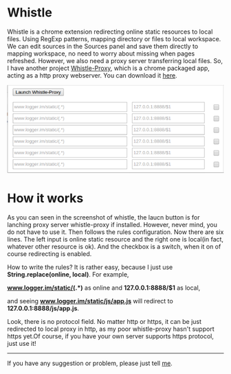 Whistle
=======

Whistle is a chrome extension redirecting online static resources to local files. Using RegExp patterns, mapping directory or files to local workspace. We can edit sources in the Sources panel and save them directly to mapping workspace, no need to worry about missing when pages refreshed. However, we also need a proxy server transferring local files. So, I have another project [Whistle-Proxy](https://github.com/Kinka/whistle-proxy "Whistle-Proxy"), which is a chrome packaged app, acting as a http proxy webserver.
You can download it [here](/assets/whistle.crx).

![screenshot](/assets/whistle-screenshot.png)

How it works
============
As you can seen in the screenshot of whistle, the laucn button is for lanching proxy server whistle-proxy if installed. However, never mind, you do not have to use it.
Then follows the rules configuration. Now there are six lines. The left input is online static resource and the right one is local(in fact, whatever other resource is ok). And the checkbox is a switch, when it on of course redirecting is enabled.

How to write the rules? It is rather easy, because I just use **String.replace(online, local)**. For example,

__www.logger.im/static/(.*)__ as online and __127.0.0.1:8888/$1__ as local, 

and seeing __www.logger.im/static/js/app.js__ will redirect to __127.0.0.1:8888/js/app.js__.

Look, there is no protocol field. No matter http or https, it can be just redirected to local proxy in http, as my poor whistle-proxy hasn't support https yet.Of course, if you have your own server supports https protocol, just use it!


************************
If you have any suggestion or problem, please just tell [me](mailto:kinkabrain@gmail.com).
